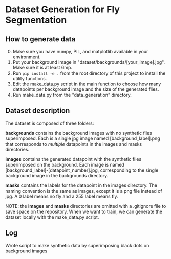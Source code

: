 # Dataset Generation for Fly Segmentation

## How to generate data

0. Make sure you have numpy, PIL, and matplotlib available in your environment.
1. Put your background image in "dataset/backgrounds/\[your_image\].jpg". Make sure it is at least 6mp.
2. Run `pip install -e .` from the root directory of this project to install the utility functions.
3. Edit the make_data.py script in the main function to choose how many datapoints per background image and the size of the generated flies.
4. Run make_data.py from the "data_generation" directory.

## Dataset description

The dataset is composed of three folders:

**backgrounds** contains the background images with no synthetic flies superimposed. Each is a single jpg image named \[background_label\].png that corresponds to *multiple* datapoints in the images and masks directories. 

**images** contains the generated datapoint with the synthetic flies superimposed on the background. Each image is named \[background_label\]-\[datapoint_number\].jpg, corresponding to the single background image in the backgrounds directory.

**masks** contains the labels for the datapoint in the images directory. The naming convention is the same as images, except it is a png file instead of jpg. A 0 label means no fly and a 255 label means fly.

NOTE: the **images** and **masks** directories are omitted with a .gitignore file to save space on the repository. When we want to train, we can generate the dataset locally with the make_data.py script.

## Log

Wrote script to make synthetic data by superimposing black dots on background images
